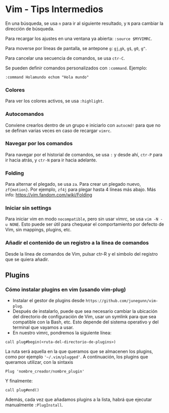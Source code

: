 # Vim - Tips Intermedios

En una búsqueda, se usa `n` para ir al siguiente resultado, y `N` para cambiar la dirección de búsqueda.

Para recargar los ajustes en una ventana ya abierta: `:source $MYVIMRC`.

Para moverse por líneas de pantalla, se antepone `g`: `gj`,`gk`, `g$`, `g0`,
`g^`.

Para cancelar una secuencia de comandos, se usa `ctr-C`.

Se pueden definir comandos personalizados con `:command`. Ejemplo:
```vim
:command Holamundo echom "Hola mundo"
```

### Colores
Para ver los colores activos, se usa `:highlight`.

### Autocomandos
Conviene crearlos dentro de un grupo e iniciarlo con `autocmd!` para que no se definan varias veces en caso de recargar `vimrc`.

### Navegar por los comandos
Para navegar por el historial de comandos, se usa `:` y desde ahí, `ctr-P` para ir hacia atrás, y `ctr-N` para ir hacia adelante.

### Folding
Para alternar el plegado, se usa `za`. Para crear un plegado nuevo, `zf{motion}`. Por ejemplo, `zf4j` para plegar hasta 4 líneas más abajo.
Más info: https://vim.fandom.com/wiki/Folding

### Iniciar sin settings
Para iniciar vim en modo `nocompatible`, pero sin usar vimrc, se usa `vim -N -u NONE`. Esto puede ser útil para chequear el comportamiento por defecto de Vim, sin mappings, plugins, etc.

### Añadir el contenido de un registro a la línea de comandos
Desde la línea de comandos de Vim, pulsar ctr-R y el simbolo del registro que se quiera añadir.

## Plugins

### Cómo instalar plugins en vim (usando vim-plug)
- Instalar el gestor de plugins desde `https://github.com/junegunn/vim-plug`.
- Después de instalarlo, puede que sea necesario cambiar la ubicación del directorio de configuración de Vim, usar un symlink para que sea compatible con la Bash, etc. Esto depende del sistema operativo y del terminal que vayamos a usar.
- En nuestro vimrc, pondremos la siguiente línea: 
```vim
call plug#begin(<ruta-del-directorio-de-plugins>)
```
La ruta será aquella en la que queramos que se almacenen los plugins, como por ejemplo `'~/.vim/plugged'`. A continuación, los plugins que queramos utilizar, con la sintaxis
```vim
Plug 'nombre_creador/nombre_plugin'
```
Y finalmente: 
```vim
call plug#end()
```
Además, cada vez que añadamos plugins a la lista, habrá que ejecutar manualmente `:PlugInstall`.

